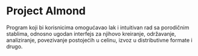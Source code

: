 # Project Almond

Program koji bi korisnicima omogućavao lak i intuitivan rad sa porodičnim stablima, odnosno ugodan interfejs za njihovo kreiranje, održavanje, analiziranje, povezivanje postojećih u celinu, izvoz u distributivne formate i drugo.

